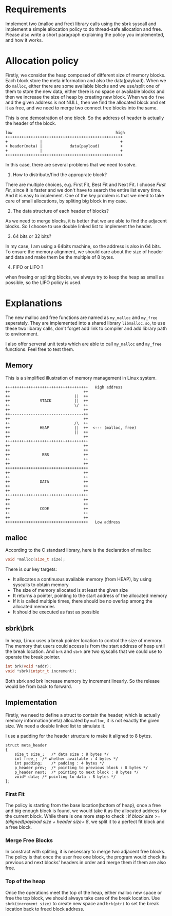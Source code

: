 # Requirements

Implement two (malloc and free) library calls using the sbrk syscall and implement 
a simple allocation policy to do thread-safe allocation and free. Please also write 
a short paragraph explaining the policy you implemented, and how it works.

# Allocation policy

Firstly, we consider the heap composed of different size of memory blocks. Each block
store the meta information and also the data(payload). When we do `malloc`, either there 
are some available blocks and we use/split one of them to store the new data, either there 
is no space or available blocks and then we increase the size of heap by creating new block.
When we do `free` and the given address is not NULL, then we find the allocated block and
set it as free, and we need to merge two connect free blocks into the same.


This is one demostration of one block. So the address of header is actually the header of 
the block.

```
low                                             high
+++++++++++++++++++++++++++++++++++++++++++++++++++
+              |                                  +
+ header(meta) |            data(payload)         +
+              |                                  +
+++++++++++++++++++++++++++++++++++++++++++++++++++
```

In this case, there are several problems that we need to solve.

1. How to distribute/find the approprate block?

There are multiple choices, e.g. First Fit, Best Fit and Next Fit.
I choose *First Fit*, since it is faster and we don't have to search the entire list every
time. And it is easy to implement. One of the key problem is that we need to take care of
small allocations, by spliting big block in my case.


2. The data structure of each header of blocks?

As we need to merge blocks, it is better that we are able to find the adjacent blocks.
So I choose to use double linked list to implement the header.

3. 64 bits or 32 bits?

In my case, I am using a 64bits machine, so the address is also in 64 bits.
To ensure the memory alignment, we should care about the size of header and data and make
them be the multiple of 8 bytes.


4. FIFO or LIFO ?

when freeing or spliting blocks, we always try to keep the heap as small as possible, so 
the LIFO policy is used.

# Explanations

The new malloc and free functions are named as `my_malloc` and `my_free` seperately.
They are implemented into a shared library `libmalloc.so`, to use these two libaray calls,
don't forget add link to compiler and add library path to environment.

I also offer serveral unit tests which are able to call `my_malloc` and `my_free` functions.
Feel free to test them.

## Memory

This is a simplified illustration of memory management in Linux system.

```
++++++++++++++++++++++++++++++++++++   High address
++                                ++
++                            ||  ++
++             STACK          ||  ++
++                            \/  ++
++                                ++
++--------------------------------++
++                                ++
++                            /\  ++
++             HEAP           ||  ++  <--- (malloc, free)
++                            ||  ++
++                                ++
++++++++++++++++++++++++++++++++++++
++                                ++
++                                ++
++              BBS               ++
++                                ++
++                                ++
++++++++++++++++++++++++++++++++++++
++                                ++
++                                ++
++             DATA               ++
++                                ++
++                                ++
++++++++++++++++++++++++++++++++++++
++                                ++
++                                ++
++             CODE               ++
++                                ++
++                                ++
++++++++++++++++++++++++++++++++++++   Low address
```


## malloc

According to the C standard library, here is the declaration of malloc:

```C
void *malloc(size_t size);
```

There is our key targets:

- It allocates a continuous available memory (from HEAP), by using syscalls to obtain memory
- The size of memory allocated is at least the given size
- It returns a pointer, pointing to the start address of the allocated memory
- If it is called multiple times, there should be no overlap among the allocated memories
- It should be executed as fast as possible

## sbrk\brk

In heap, Linux uses a break pointer location to control the size of memory.
The memory that users could access is from the start address of heap until the break location.
And `brk` and `sbrk` are two syscalls that we could use to operate the break pointer.

```C
int brk(void *addr);
void *sbrk(intptr_t increment);
```

Both sbrk and brk increase memory by increment linearly. So the release would be from back to 
forward.

## Implementation

Firstly, we need to define a struct to contain the header, which is actually memory information(meta) 
allocated by `malloc`, it is not exactly the given size. We need a double linked list to simulate it.

I use a padding for the header structure to make it aligned to 8 bytes.

```
struct meta_header
{
	size_t size_;	/* data size : 8 bytes */
	int free_;	/* whether available : 4 bytes */
	int padding;	/* padding : 4 bytes */
	p_header prev;	/* pointing to previous block : 8 bytes */
	p_header next;	/* pointing to next block : 8 bytes */
	void* data;	/* pointing to data : 8 bytes */
};
```

### First Fit

The policy is starting from the base location(bottom of heap), once a free and big enough block is
found, we would take it as the allocated address for the current block. While there is one more step
to check : if *block size >=  (aligned)payload size + header size+ 8*, we split it to a perfect fit
block and a free block.

### Merge Free Blocks

In constract with spliting, it is necessary to merge two adjacent free blocks. The policy is that 
once the user free one block, the program would check its previous and next blocks' headers in order
and merge them if them are also free.

### Top of the heap

Once the operations meet the top of the heap, either malloc new space or free the top block, we should
always take care of the break location. Use `sbrk(increment size)` to create new space and `brk(ptr)`
to set the break location back to freed block address.














